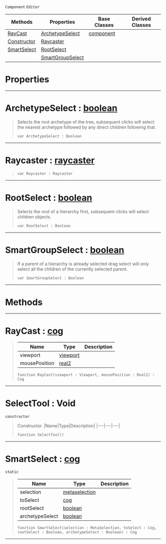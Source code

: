  `Component` `Editor`



|Methods|Properties|Base Classes|Derived Classes|
|---|---|---|---|
|[ RayCast](selecttool.md#raycast-zilch-engine-docu)|[ ArchetypeSelect](selecttool.md#archetypeselect-zilch-eng)|[component](component.md)| |
|[ Constructor](selecttool.md#selecttool-void)|[ Raycaster](selecttool.md#raycaster-zilch-engine-do)| | |
|[ SmartSelect](selecttool.md#smartselect-zilch-engine)|[ RootSelect](selecttool.md#rootselect-zilch-engine-d)| | |
| |[ SmartGroupSelect](selecttool.md#smartgroupselect-zilch-en)| | |


 #  Properties


---  
 #  ArchetypeSelect : [boolean](../nada_base_types/boolean.md)

> Selects the root archetype of the tree, subsequent clicks will select the nearest archetype followed by any direct children following that.
> ```TS:Nada
> var ArchetypeSelect : Boolean


---  
 #  Raycaster : [raycaster](raycaster.md)

> 
> ```TS:Nada
> var Raycaster : Raycaster


---  
 #  RootSelect : [boolean](../nada_base_types/boolean.md)

> Selects the root of a hierarchy first, subsequent clicks will select children objects.
> ```TS:Nada
> var RootSelect : Boolean


---  
 #  SmartGroupSelect : [boolean](../nada_base_types/boolean.md)

> If a parent of a hierarchy is already selected drag select will only select all the children of the currently selected parent.
> ```TS:Nada
> var SmartGroupSelect : Boolean


---  
 #  Methods


---  
 #  RayCast : [cog](cog.md)

> 
> |Name|Type|Description|
> |---|---|---|
> |viewport|[viewport](viewport.md)| |
> |mousePosition|[real2](../nada_base_types/real2.md)| |
> ```TS:Nada
> function RayCast(viewport : Viewport, mousePosition : Real2) : Cog
> ``` 


---  
 #  SelectTool : Void

 `constructor`

> Constructor.
> |Name|Type|Description|
> |---|---|---|
> ```TS:Nada
> function SelectTool()
> ``` 


---  
 #  SmartSelect : [cog](cog.md)

 `static`

> 
> |Name|Type|Description|
> |---|---|---|
> |selection|[metaselection](metaselection.md)| |
> |toSelect|[cog](cog.md)| |
> |rootSelect|[boolean](../nada_base_types/boolean.md)| |
> |archetypeSelect|[boolean](../nada_base_types/boolean.md)| |
> ```TS:Nada
> function SmartSelect(selection : MetaSelection, toSelect : Cog, rootSelect : Boolean, archetypeSelect : Boolean) : Cog
> ``` 


---  
 

 